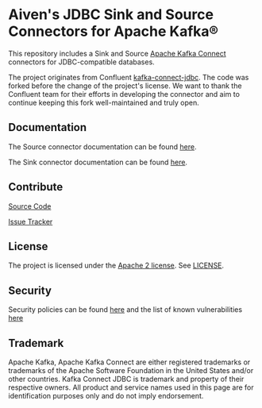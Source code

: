 # Aiven's JDBC Sink and Source Connectors for Apache Kafka®

This repository includes a Sink and Source
[Apache Kafka Connect](http://kafka.apache.org/documentation.html#connect)
connectors for JDBC-compatible databases.

The project originates from Confluent
[kafka-connect-jdbc](https://github.com/confluentinc/kafka-connect-jdbc).
The code was forked before the change of the project's license. We want
to thank the Confluent team for their efforts in developing the
connector and aim to continue keeping this fork well-maintained and
truly open.

## Documentation

The Source connector documentation can be found
[here](docs/source-connector.md).

The Sink connector documentation can be found
[here](docs/sink-connector.md).

## Contribute

[Source Code](https://github.com/aiven/jdbc-connector-for-apache-kafka)

[Issue Tracker](https://github.com/aiven/jdbc-connector-for-apache-kafka/issues)

## License

The project is licensed under the
[Apache 2 license](https://www.apache.org/licenses/LICENSE-2.0). See
[LICENSE](LICENSE).

## Security

Security policies can be found [here](SECURITY.md) and the list of known vulnerabilities [here](cve-list.md)

## Trademark
Apache Kafka, Apache Kafka Connect are either registered trademarks or trademarks of the Apache Software Foundation in the United States and/or other countries. Kafka Connect JDBC is trademark and property of their respective owners. All product and service names used in this page are for identification purposes only and do not imply endorsement.
